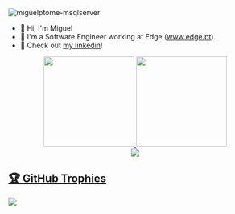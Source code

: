 <img align="center" alt="miguelptome-msqlserver"  src="https://komarev.com/ghpvc/?username=miguelptome&style=flat-square">

- 👋 Hi, I'm Miguel  </br>
- 👀 I'm a Software Engineer working at Edge (www.edge.pt).  </br>
- 💬 Check out [my linkedin](https://www.linkedin.com/in/miguelptome)!

<div align="center">
  <a href="https://github.com/miguelptome">
  <img height="180em" src="https://github-readme-stats.vercel.app/api?username=miguelptome&show_icons=true&theme=dracula&include_all_commits=true&count_private=true&cache_seconds=1800"/>
  <img height="180em" src="https://github-readme-stats.vercel.app/api/top-langs/?username=miguelptome&layout=compact&langs_count=7&theme=dracula&cache_seconds=1800"/>
</div>

<div align="center">
  <img src="https://github-readme-streak-stats.herokuapp.com/?user=miguelptome&theme=dark">
</div>

<h2>🏆 GitHub Trophies</h2>
<img src="https://github-profile-trophy.vercel.app/?username=miguelptome&theme=nord&column=7" >
